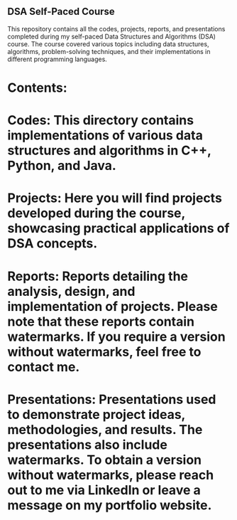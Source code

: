 
## DSA Self-Paced Course 
This repository contains all the codes, projects, reports, and presentations completed during my self-paced Data Structures and Algorithms (DSA) course. The course covered various topics including data structures, algorithms, problem-solving techniques, and their implementations in different programming languages.

# Contents:
  # Codes: This directory contains implementations of various data structures and algorithms in C++, Python, and Java.

# Projects: Here you will find projects developed during the course, showcasing practical applications of DSA concepts.

# Reports: Reports detailing the analysis, design, and implementation of projects. Please note that these reports contain watermarks. If you require a version without watermarks, feel free to contact me.

# Presentations: Presentations used to demonstrate project ideas, methodologies, and results. The presentations also include watermarks. To obtain a version without watermarks, please reach out to me via LinkedIn or leave a message on my portfolio website.